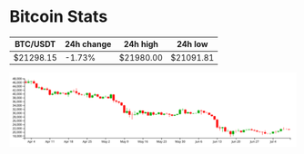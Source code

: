 # Bitcoin Stats

BTC/USDT|24h change|24h high|24h low|
|---|---|---|---|
|$21298.15|-1.73%|$21980.00|$21091.81|

<img src="./chart.svg">
